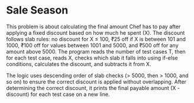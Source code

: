 ﻿# Sale Season

This problem is about calculating the final amount Chef has to pay after applying a fixed discount based on how much he spent (X). The discount follows slab rules: no discount for X ≤ 100, ₹25 off if X is between 101 and 1000, ₹100 off for values between 1001 and 5000, and ₹500 off for any amount above 5000. The program reads the number of test cases T, then for each test case, reads X, checks which slab it falls into using if-else conditions, calculates the discount, and subtracts it from X.

The logic uses descending order of slab checks (> 5000, then > 1000, and so on) to ensure the correct discount is applied without overlapping. After determining the correct discount, it prints the final payable amount (X - discount) for each test case on a new line.
